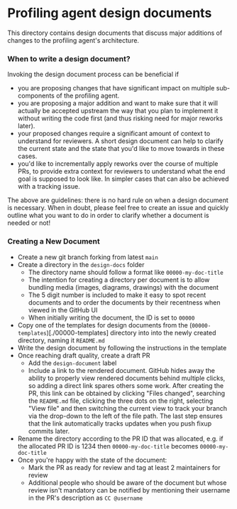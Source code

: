 Profiling agent design documents
================================

This directory contains design documents that discuss major additions of changes
to the profiling agent's architecture.

### When to write a design document?

Invoking the design document process can be beneficial if

- you are proposing changes that have significant impact on multiple
  sub-components of the profiling agent.
- you are proposing a major addition and want to make sure that it will
  actually be accepted upstream the way that you plan to implement it without
  writing the code first (and thus risking need for major reworks later).
- your proposed changes require a significant amount of context to understand
  for reviewers. A short design document can help to clarify the current state
  and the state that you'd like to move towards in these cases.
- you'd like to incrementally apply reworks over the course of multiple
  PRs, to provide extra context for reviewers to understand what the end
  goal is supposed to look like. In simpler cases that can also be achieved
  with a tracking issue.

The above are guidelines: there is no hard rule on when a design document is
necessary. When in doubt, please feel free to create an issue and quickly outline
what you want to do in order to clarify whether a document is needed or not!

### Creating a New Document

- Create a new git branch forking from latest `main`
- Create a directory in the `design-docs` folder
  - The directory name should follow a format like `00000-my-doc-title`
  - The intention for creating a directory per document is to allow bundling
    media (images, diagrams, drawings) with the document
  - The 5 digit number is included to make it easy to spot recent documents and
    to order the documents by their recentness when viewed in the GitHub UI
  - When initially writing the document, the ID is set to `00000`
- Copy one of the templates for design documents from the (`00000-templates`)[./00000-templates]
  directory into into the newly created directory, naming it `README.md`
- Write the design document by following the instructions in the template
- Once reaching draft quality, create a draft PR
  - Add the `design-document` label
  - Include a link to the rendered document. GitHub hides away the ability to
    properly view rendered documents behind multiple clicks, so adding a direct
    link spares others some work. After creating the PR, this link can be
    obtained by clicking "Files changed", searching the `README.md` file,
    clicking the three dots on the right, selecting "View file" and then
    switching the current view to track your branch via the drop-down to the
    left of the file path. The last step ensures that the link automatically
    tracks updates when you push fixup commits later.
- Rename the directory according to the PR ID that was allocated, e.g. if the
  allocated PR ID is 1234 then `00000-my-doc-title` becomes
  `00000-my-doc-title`
- Once you're happy with the state of the document:
    - Mark the PR as ready for review and tag at least 2 maintainers for review
    - Additional people who should be aware of the document but whose review
      isn't mandatory can be notified by mentioning their username in the PR's
      description as `CC @username`
